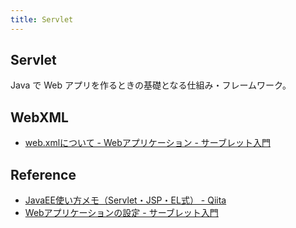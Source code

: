```yaml
---
title: Servlet
---
```


## Servlet
Java で Web アプリを作るときの基礎となる仕組み・フレームワーク。


## WebXML
* [web.xmlについて - Webアプリケーション - サーブレット入門](https://www.javadrive.jp/servlet/webxml/index1.html)


## Reference
* [JavaEE使い方メモ（Servlet・JSP・EL式） - Qiita](https://qiita.com/opengl-8080/items/7d51351cb540269e1d05)
* [Webアプリケーションの設定 - サーブレット入門](https://www.javadrive.jp/servlet/webxml/)
